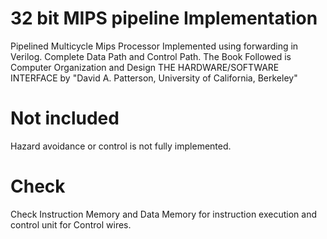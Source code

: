 # 32 bit MIPS pipeline Implementation
Pipelined Multicycle Mips Processor Implemented using forwarding in Verilog. Complete Data Path and Control Path. The Book Followed is Computer Organization and Design
THE HARDWARE/SOFTWARE INTERFACE by "David A. Patterson, University of California, Berkeley"

# Not included
 Hazard avoidance or control is not fully implemented.
 
# Check
Check Instruction Memory and Data Memory for instruction execution and control unit for Control wires.
